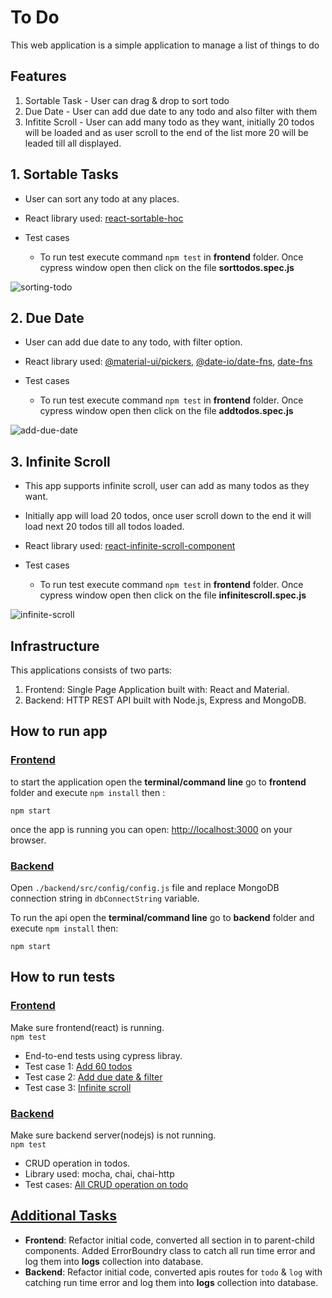 # To Do
This web application is a simple application to manage a list of things to do

## Features
  1. Sortable Task - User can drag & drop to sort todo
  2. Due Date - User can add due date to any todo and also filter with them
  3. Infitite Scroll - User can add many todo as they want, initially 20 todos will be loaded and as user scroll to the end of the list more 20 will be leaded till all displayed.


## 1. Sortable Tasks
  - User can sort any todo at any places.
  - React library used: [react-sortable-hoc](https://www.npmjs.com/package/react-sortable-hoc)
  - Test cases
      
      - To run test execute command `npm test` in <b>frontend</b> folder. Once cypress window open then click on the file <b>sorttodos.spec.js</b>


![sorting-todo](https://user-images.githubusercontent.com/40918526/122939889-a19be800-d391-11eb-833a-fa2ef9548d49.gif)



## 2. Due Date

  - User can add due date to any todo, with filter option.
  - React library used: [@material-ui/pickers](https://www.npmjs.com/package/@material-ui/pickers), [@date-io/date-fns](https://www.npmjs.com/package/@date-io/date-fns), [date-fns](https://www.npmjs.com/package/date-fns)
  - Test cases

      - To run test execute command `npm test` in <b>frontend</b> folder. Once cypress window open then click on the file <b>addtodos.spec.js</b>

![add-due-date](https://user-images.githubusercontent.com/40918526/122940119-d0b25980-d391-11eb-9b0a-be969c2dc951.gif)



## 3. Infinite Scroll

  - This app supports infinite scroll, user can add as many todos as they want.
  - Initially app will load 20 todos, once user scroll down to the end it will load next 20 todos till all todos loaded.
  - React library used: [react-infinite-scroll-component](https://www.npmjs.com/package/react-infinite-scroll-component)
  - Test cases

      - To run test execute command `npm test` in <b>frontend</b> folder. Once cypress window open then click on the file <b>infinitescroll.spec.js</b>

![infinite-scroll](https://user-images.githubusercontent.com/40918526/122940165-dc058500-d391-11eb-834c-9c1c0248653e.gif)



## Infrastructure

This applications consists of two parts:
  1. Frontend: Single Page Application built with: React and Material.
  2. Backend: HTTP REST API built with Node.js, Express and MongoDB.


## How to run app

### <u>Frontend</u>

to start the application open the <b>terminal/command line</b> go to <b>frontend</b> folder and execute `npm install` then :

`npm start`

once the app is running you can open: [http://localhost:3000](http://localhost:3000) on your browser.

### <u>Backend</u>

Open `./backend/src/config/config.js` file and replace MongoDB connection string in `dbConnectString` variable.

To run the api open the <b>terminal/command line</b> go to <b>backend</b> folder and execute `npm install` then:

`npm start`


## How to run tests

### <u>Frontend</u>
Make sure frontend(react) is running.  
`npm test`

- End-to-end tests using cypress libray.
- Test case 1: [Add 60 todos](https://www.loom.com/share/d11085a390424f88a1b23ce7b663ccde) 
- Test case 2: [Add due date & filter](https://www.loom.com/share/dd9b2b5b56394bf58c5ee137888a152e)
- Test case 3: [Infinite scroll](https://www.loom.com/share/883c89b8ab5249c8980bc09b7ce17936)


### <u>Backend</u>
Make sure backend server(nodejs) is not running.  
`npm test`

- CRUD operation in todos.
- Library used: mocha, chai, chai-http
- Test cases: [All CRUD operation on todo](https://www.loom.com/share/4df5b3b676e74cac8dbc84a8db100780)


## <u>Additional Tasks</u>

  - <b>Frontend</b>: Refactor initial code, converted all section in to parent-child components. Added ErrorBoundry class to catch all run time error and log them into <b>logs</b> collection into database.
  - <b>Backend</b>: Refactor initial code, converted apis routes for `todo` & `log` with catching run time error and log them into <b>logs</b> collection into database.
